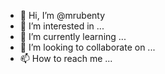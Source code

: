 - 👋 Hi, I’m @mrubenty
- 👀 I’m interested in ...
- 🌱 I’m currently learning ...
- 💞️ I’m looking to collaborate on ...
- 📫 How to reach me ...

<!---
mrubenty/mrubenty is a ✨ special ✨ repository because its `README.md` (this file) appears on your GitHub profile.
You can click the Preview link to take a look at your changes.
--->
